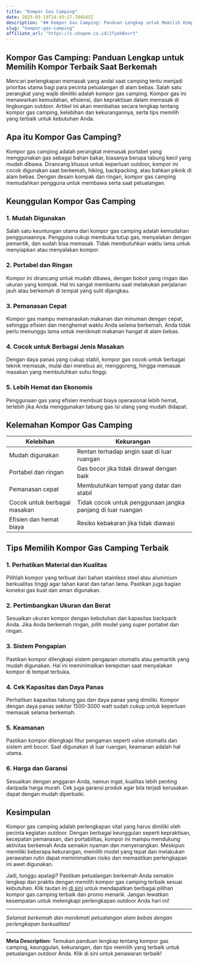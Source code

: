 ```yaml
---
title: "Kompor Gas Camping"
date: 2025-05-19T14:43:27.784545Z
description: "## Kompor Gas Camping: Panduan Lengkap untuk Memilih Kompor Terbaik Saat Berkemah..."
slug: "kompor-gas-camping"
affiliate_url: "https://s.shopee.co.id/2fyekBxvrt"
---
```

## Kompor Gas Camping: Panduan Lengkap untuk Memilih Kompor Terbaik Saat Berkemah

Mencari perlengkapan memasak yang andal saat camping tentu menjadi prioritas utama bagi para pecinta petualangan di alam bebas. Salah satu perangkat yang wajib dimiliki adalah kompor gas camping. Kompor gas ini menawarkan kemudahan, efisiensi, dan kepraktisan dalam memasak di lingkungan outdoor. Artikel ini akan membahas secara lengkap tentang kompor gas camping, kelebihan dan kekurangannya, serta tips memilih yang terbaik untuk kebutuhan Anda.

## Apa itu Kompor Gas Camping?

Kompor gas camping adalah perangkat memasak portabel yang menggunakan gas sebagai bahan bakar, biasanya berupa tabung kecil yang mudah dibawa. Dirancang khusus untuk keperluan outdoor, kompor ini cocok digunakan saat berkemah, hiking, backpacking, atau bahkan piknik di alam bebas. Dengan desain kompak dan ringan, kompor gas camping memudahkan pengguna untuk membawa serta saat petualangan.

## Keunggulan Kompor Gas Camping

### 1. Mudah Digunakan

Salah satu keuntungan utama dari kompor gas camping adalah kemudahan penggunaannya. Pengguna cukup membuka tutup gas, menyalakan dengan pemantik, dan sudah bisa memasak. Tidak membutuhkan waktu lama untuk menyiapkan atau menyalakan kompor.

### 2. Portabel dan Ringan

Kompor ini dirancang untuk mudah dibawa, dengan bobot yang ringan dan ukuran yang kompak. Hal ini sangat membantu saat melakukan perjalanan jauh atau berkemah di tempat yang sulit dijangkau.

### 3. Pemanasan Cepat

Kompor gas mampu memanaskan makanan dan minuman dengan cepat, sehingga efisien dan menghemat waktu Anda selama berkemah. Anda tidak perlu menunggu lama untuk menikmati makanan hangat di alam bebas.

### 4. Cocok untuk Berbagai Jenis Masakan

Dengan daya panas yang cukup stabil, kompor gas cocok untuk berbagai teknik memasak, mulai dari merebus air, menggoreng, hingga memasak masakan yang membutuhkan suhu tinggi.

### 5. Lebih Hemat dan Ekonomis

Penggunaan gas yang efisien membuat biaya operasional lebih hemat, terlebih jika Anda menggunakan tabung gas isi ulang yang mudah didapat.

## Kelemahan Kompor Gas Camping

| Kelebihan | Kekurangan |
|------------|------------|
| Mudah digunakan | Rentan terhadap angin saat di luar ruangan |
| Portabel dan ringan | Gas bocor jika tidak dirawat dengan baik |
| Pemanasan cepat | Membutuhkan tempat yang datar dan stabil |
| Cocok untuk berbagai masakan | Tidak cocok untuk penggunaan jangka panjang di luar ruangan |
| Efisien dan hemat biaya | Resiko kebakaran jika tidak diawasi |

## Tips Memilih Kompor Gas Camping Terbaik

### 1. Perhatikan Material dan Kualitas

Pilihlah kompor yang terbuat dari bahan stainless steel atau aluminium berkualitas tinggi agar tahan karat dan tahan lama. Pastikan juga bagian koneksi gas kuat dan aman digunakan.

### 2. Pertimbangkan Ukuran dan Berat

Sesuaikan ukuran kompor dengan kebutuhan dan kapasitas backpack Anda. Jika Anda berkemah ringan, pilih model yang super portabel dan ringan.

### 3. Sistem Pengapian

Pastikan kompor dilengkapi sistem pengapian otomatis atau pemantik yang mudah digunakan. Hal ini meminimalkan kerepotan saat menyalakan kompor di tempat terbuka.

### 4. Cek Kapasitas dan Daya Panas

Perhatikan kapasitas tabung gas dan daya panas yang dimiliki. Kompor dengan daya panas sekitar 1500-3000 watt sudah cukup untuk keperluan memasak selama berkemah.

### 5. Keamanan

Pastikan kompor dilengkapi fitur pengaman seperti valve otomatis dan sistem anti bocor. Saat digunakan di luar ruangan, keamanan adalah hal utama.

### 6. Harga dan Garansi

Sesuaikan dengan anggaran Anda, namun ingat, kualitas lebih penting daripada harga murah. Cek juga garansi produk agar bila terjadi kerusakan dapat dengan mudah diperbaiki.

## Kesimpulan

Kompor gas camping adalah perlengkapan vital yang harus dimiliki oleh pecinta kegiatan outdoor. Dengan berbagai keunggulan seperti kepraktisan, kecepatan pemanasan, dan portabilitas, kompor ini mampu mendukung aktivitas berkemah Anda semakin nyaman dan menyenangkan. Meskipun memiliki beberapa kekurangan, memilih model yang tepat dan melakukan perawatan rutin dapat meminimalkan risiko dan memastikan perlengkapan ini awet digunakan.

Jadi, tunggu apalagi? Pastikan petualangan berkemah Anda semakin lengkap dan praktis dengan memilih kompor gas camping terbaik sesuai kebutuhan. Klik tautan ini [di sini](https://s.shopee.co.id/2fyekBxvrt) untuk mendapatkan berbagai pilihan kompor gas camping terbaik dan promo menarik. Jangan lewatkan kesempatan untuk melengkapi perlengkapan outdoor Anda hari ini!

---

*Selamat berkemah dan menikmati petualangan alam bebas dengan perlengkapan berkualitas!*

---

**Meta Description:** Temukan panduan lengkap tentang kompor gas camping, keunggulan, kekurangan, dan tips memilih yang terbaik untuk petualangan outdoor Anda. Klik di sini untuk penawaran terbaik!